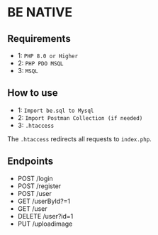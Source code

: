 # BE NATIVE

## Requirements

- 1: `PHP 8.0 or Higher`
- 2: `PHP PDO MSQL`
- 3: `MSQL`

## How to use

- 1: `Import be.sql to Mysql`
- 2: `Import Postman Collection (if needed)`
- 3: `.htaccess`

The `.htaccess` redirects all requests to `index.php`.

## Endpoints
- POST /login
- POST /register
- POST /user
- GET /userById?=1
- GET /user
- DELETE /user?id=1
- PUT /uploadimage
